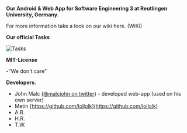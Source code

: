 **Our Android & Web App for Software Engineering 3 at Reutlingen University, Germany.**

For more information take a look on our wiki here. (WiKi)

**Our official Tasks**

![Tasks](/aufgabe.JPG)

**MIT-License**

-"We don't care"

**Developers**:

- John Malc ([@malcjohn on twitter](https://twitter.com/malcjohn)) - developed web-app (used on his own server)
- Metin [https://github.com/lollolk](https://github.com/lollolk)
- A.B.
- H.R.
- T.W.



